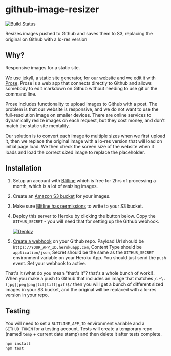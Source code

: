 # github-image-resizer

[![Build Status](https://travis-ci.org/digidem/github-image-resizer.svg?branch=master)](https://travis-ci.org/digidem/github-image-resizer)

Resizes images pushed to Github and saves them to S3, replacing the original on Github with a lo-res version

## Why?

Responsive images for a static site.

We use [jekyll](http://jekyllrb.com/), a static site generator, for [our website](http://www.digital-democracy.org/) and we edit it with [Prose](http://prose.io/). Prose is a web app that connects directly to Github and allows somebody to edit markdown on Github without needing to use git or the command line.

Prose includes functionality to upload images to Github with a post. The problem is that our website is responsive, and we do not want to use the full-resolution image on smaller devices. There are online services to dynamically resize images on each request, but they cost money, and don't match the static site mentality.

Our solution is to convert each image to multiple sizes when we first upload it, then we replace the original image with a lo-res version that will load on initial page load. We then check the screen size of the website when it loads and load the correct sized image to replace the placeholder.

## Installation

1. Setup an account with [Blitline](http://www.blitline.com/) which is free for 2hrs of processing a month, which is a lot of resizing images.

2. Create an [Amazon S3 bucket](http://docs.aws.amazon.com/AmazonS3/latest/gsg/CreatingABucket.html) for your images.

3. Make sure [Blitline has permissions](https://www.blitline.com/docs/s3_permissions) to write to your S3 bucket.

4. Deploy this server to Heroku by clicking the button below. Copy the `GITHUB_SECRET` - you will need that for setting up the Github webhook.

    [![Deploy](https://www.herokucdn.com/deploy/button.png)](https://heroku.com/deploy)

5. [Create a webhook](https://developer.github.com/webhooks/creating/) on your Github repo. Payload Url should be `https://YOUR_APP_ID.herokuapp.com`, Content Type should be `application/json`, Secret should be the same as the `GITHUB_SECRET` environment variable on your Heroku App. You should just send the `push` event. Set your webhook to active.

That's it (what do you mean "that's it"? that's a whole bunch of work!). When you make a push to Github that includes an image that matches `/.+\.(jpg|jpeg|png|tif|tiff|gif)$/` then you will get a bunch of different sized images in your S3 bucket, and the original will be replaced with a lo-res version in your repo.

## Testing

You will need to set a `BLITLINE_APP_ID` environment variable and a `GITHUB_TOKEN` for a testing account. Tests will create a temporary repo (named `temp` + current date stamp) and then delete it after tests complete.

```sh
npm install
npm test
```
